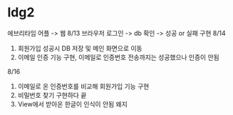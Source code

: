# ldg2
에브리타임 어플 -> 웹
8/13 브라우저 로그인 -> db 확인 -> 성공 or 실패 구현
8/14
1. 회원가입 성공시 DB 저장 및 메인 화면으로 이동
2. 이메일 인증 기능 구현, 이메일로 인증번호 전송까지는 성공했으나 인증이 안됨

8/16
1. 이메일로 온 인증번호를 비교해 회원가입 기능 구현
2. 비밀번호 찾기 구현하다 끝
3. View에서 받아온 한글이 인식이 안됨 왜지
